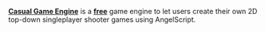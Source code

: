 [**Casual Game Engine**](https://casual-game-engine.github.io/) is a [**free**](https://store.steampowered.com/app/1725730/Casual_Game_Engine/) game engine to let users create their own 2D top-down singleplayer shooter games using AngelScript.
